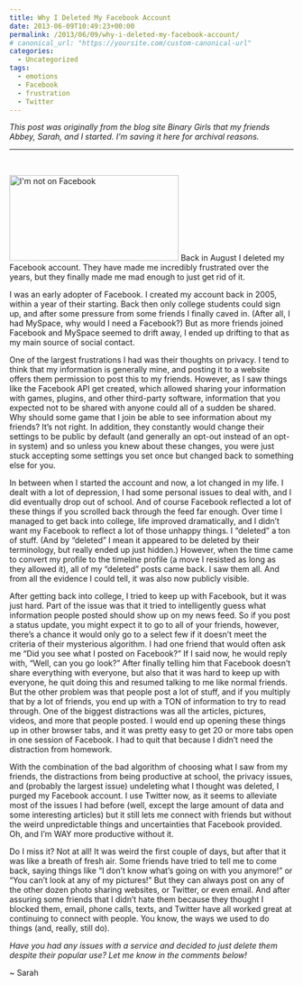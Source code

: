 ```yaml
---
title: Why I Deleted My Facebook Account
date: 2013-06-09T10:49:23+00:00
permalink: /2013/06/09/why-i-deleted-my-facebook-account/
# canonical_url: "https://yoursite.com/custom-canonical-url"
categories:
  - Uncategorized
tags:
  - emotions
  - Facebook
  - frustration
  - Twitter
---
```

_This post was originally from the blog site Binary Girls that my friends Abbey, Sarah, and I started. I’m saving it here for archival reasons._

* * *

&nbsp;

<img class="alignright size-medium wp-image-342" src="http://sarahwithee.com/wp-content/uploads/no_facebook-300x152-300x152.png" alt="I'm not on Facebook" width="300" height="152" /> Back in August I deleted my Facebook account. They have made me incredibly frustrated over the years, but they finally made me mad enough to just get rid of it.<!--more-->

I was an early adopter of Facebook. I created my account back in 2005, within a year of their starting. Back then only college students could sign up, and after some pressure from some friends I finally caved in. (After all, I had MySpace, why would I need a Facebook?) But as more friends joined Facebook and MySpace seemed to drift away, I ended up drifting to that as my main source of social contact.

One of the largest frustrations I had was their thoughts on privacy. I tend to think that my information is generally mine, and posting it to a website offers them permission to post this to my friends. However, as I saw things like the Facebook API get created, which allowed sharing your information with games, plugins, and other third-party software, information that you expected not to be shared with anyone could all of a sudden be shared. Why should some game that I join be able to see information about my friends? It&#8217;s not right. In addition, they constantly would change their settings to be public by default (and generally an opt-out instead of an opt-in system) and so unless you knew about these changes, you were just stuck accepting some settings you set once but changed back to something else for you.

In between when I started the account and now, a lot changed in my life. I dealt with a lot of depression, I had some personal issues to deal with, and I did eventually drop out of school. And of course Facebook reflected a lot of these things if you scrolled back through the feed far enough. Over time I managed to get back into college, life improved dramatically, and I didn&#8217;t want my Facebook to reflect a lot of those unhappy things. I &#8220;deleted&#8221; a ton of stuff. (And by &#8220;deleted&#8221; I mean it appeared to be deleted by their terminology, but really ended up just hidden.) However, when the time came to convert my profile to the timeline profile (a move I resisted as long as they allowed it), all of my &#8220;deleted&#8221; posts came back. I saw them all. And from all the evidence I could tell, it was also now publicly visible.

After getting back into college, I tried to keep up with Facebook, but it was just hard. Part of the issue was that it tried to intelligently guess what information people posted should show up on my news feed. So if you post a status update, you might expect it to go to all of your friends, however, there&#8217;s a chance it would only go to a select few if it doesn&#8217;t meet the criteria of their mysterious algorithm. I had one friend that would often ask me &#8220;Did you see what I posted on Facebook?&#8221; If I said now, he would reply with, &#8220;Well, can you go look?&#8221; After finally telling him that Facebook doesn&#8217;t share everything with everyone, but also that it was hard to keep up with everyone, he quit doing this and resumed talking to me like normal friends. But the other problem was that people post a lot of stuff, and if you multiply that by a lot of friends, you end up with a TON of information to try to read through. One of the biggest distractions was all the articles, pictures, videos, and more that people posted. I would end up opening these things up in other browser tabs, and it was pretty easy to get 20 or more tabs open in one session of Facebook. I had to quit that because I didn&#8217;t need the distraction from homework.

With the combination of the bad algorithm of choosing what I saw from my friends, the distractions from being productive at school, the privacy issues, and (probably the largest issue) undeleting what I thought was deleted, I purged my Facebook account. I use Twitter now, as it seems to alleviate most of the issues I had before (well, except the large amount of data and some interesting articles) but it still lets me connect with friends but without the weird unpredictable things and uncertainties that Facebook provided. Oh, and I&#8217;m WAY more productive without it.

Do I miss it? Not at all! It was weird the first couple of days, but after that it was like a breath of fresh air. Some friends have tried to tell me to come back, saying things like &#8220;I don&#8217;t know what&#8217;s going on with you anymore!&#8221; or &#8220;You can&#8217;t look at any of my pictures!&#8221; But they can always post on any of the other dozen photo sharing websites, or Twitter, or even email. And after assuring some friends that I didn&#8217;t hate them because they thought I blocked them, email, phone calls, texts, and Twitter have all worked great at continuing to connect with people. You know, the ways we used to do things (and, really, still do).

_Have you had any issues with a service and decided to just delete them despite their popular use? Let me know in the comments below!_

~ Sarah